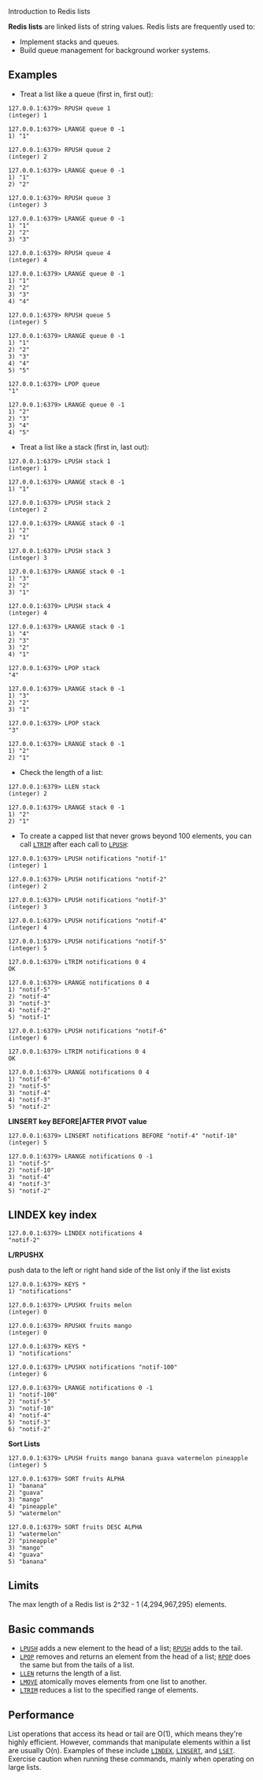 
Introduction to Redis lists

**Redis lists** are linked lists of string values. Redis lists are frequently used to:

- Implement stacks and queues.
- Build queue management for background worker systems.

## **Examples**

- Treat a list like a queue (first in, first out):
```
127.0.0.1:6379> RPUSH queue 1
(integer) 1

127.0.0.1:6379> LRANGE queue 0 -1
1) "1"

127.0.0.1:6379> RPUSH queue 2
(integer) 2

127.0.0.1:6379> LRANGE queue 0 -1
1) "1"
2) "2"

127.0.0.1:6379> RPUSH queue 3
(integer) 3

127.0.0.1:6379> LRANGE queue 0 -1
1) "1"
2) "2"
3) "3"

127.0.0.1:6379> RPUSH queue 4
(integer) 4

127.0.0.1:6379> LRANGE queue 0 -1
1) "1"
2) "2"
3) "3"
4) "4"

127.0.0.1:6379> RPUSH queue 5
(integer) 5

127.0.0.1:6379> LRANGE queue 0 -1
1) "1"
2) "2"
3) "3"
4) "4"
5) "5"

127.0.0.1:6379> LPOP queue
"1"

127.0.0.1:6379> LRANGE queue 0 -1
1) "2"
2) "3"
3) "4"
4) "5"
```

- Treat a list like a stack (first in, last out):
```
127.0.0.1:6379> LPUSH stack 1
(integer) 1

127.0.0.1:6379> LRANGE stack 0 -1
1) "1"

127.0.0.1:6379> LPUSH stack 2
(integer) 2

127.0.0.1:6379> LRANGE stack 0 -1
1) "2"
2) "1"

127.0.0.1:6379> LPUSH stack 3
(integer) 3

127.0.0.1:6379> LRANGE stack 0 -1
1) "3"
2) "2"
3) "1"

127.0.0.1:6379> LPUSH stack 4
(integer) 4

127.0.0.1:6379> LRANGE stack 0 -1
1) "4"
2) "3"
3) "2"
4) "1"

127.0.0.1:6379> LPOP stack
"4"

127.0.0.1:6379> LRANGE stack 0 -1
1) "3"
2) "2"
3) "1"

127.0.0.1:6379> LPOP stack
"3"

127.0.0.1:6379> LRANGE stack 0 -1
1) "2"
2) "1"
```

- Check the length of a list:
```
127.0.0.1:6379> LLEN stack
(integer) 2

127.0.0.1:6379> LRANGE stack 0 -1
1) "2"
2) "1"
```


- To create a capped list that never grows beyond 100 elements, you can call [`LTRIM`](https://redis.io/commands/ltrim) after each call to [`LPUSH`](https://redis.io/commands/lpush):
```
127.0.0.1:6379> LPUSH notifications "notif-1"
(integer) 1

127.0.0.1:6379> LPUSH notifications "notif-2"
(integer) 2

127.0.0.1:6379> LPUSH notifications "notif-3"
(integer) 3

127.0.0.1:6379> LPUSH notifications "notif-4"
(integer) 4

127.0.0.1:6379> LPUSH notifications "notif-5"
(integer) 5

127.0.0.1:6379> LTRIM notifications 0 4
OK

127.0.0.1:6379> LRANGE notifications 0 4
1) "notif-5"
2) "notif-4"
3) "notif-3"
4) "notif-2"
5) "notif-1"

127.0.0.1:6379> LPUSH notifications "notif-6"
(integer) 6

127.0.0.1:6379> LTRIM notifications 0 4
OK

127.0.0.1:6379> LRANGE notifications 0 4
1) "notif-6"
2) "notif-5"
3) "notif-4"
4) "notif-3"
5) "notif-2"

```


**LINSERT key BEFORE|AFTER PIVOT value**

```
127.0.0.1:6379> LINSERT notifications BEFORE "notif-4" "notif-10"
(integer) 5

127.0.0.1:6379> LRANGE notifications 0 -1
1) "notif-5"
2) "notif-10"
3) "notif-4"
4) "notif-3"
5) "notif-2"
```

## **LINDEX key index**

```
127.0.0.1:6379> LINDEX notifications 4
"notif-2"
```


**L/RPUSHX**

push data to the left or right hand side of the list only if the list exists
```
127.0.0.1:6379> KEYS *
1) "notifications"

127.0.0.1:6379> LPUSHX fruits melon
(integer) 0

127.0.0.1:6379> RPUSHX fruits mango
(integer) 0

127.0.0.1:6379> KEYS *
1) "notifications"

127.0.0.1:6379> LPUSHX notifications "notif-100"
(integer) 6

127.0.0.1:6379> LRANGE notifications 0 -1
1) "notif-100"
2) "notif-5"
3) "notif-10"
4) "notif-4"
5) "notif-3"
6) "notif-2"

```

**Sort Lists**

```
127.0.0.1:6379> LPUSH fruits mango banana guava watermelon pineapple
(integer) 5

127.0.0.1:6379> SORT fruits ALPHA
1) "banana"
2) "guava"
3) "mango"
4) "pineapple"
5) "watermelon"

127.0.0.1:6379> SORT fruits DESC ALPHA
1) "watermelon"
2) "pineapple"
3) "mango"
4) "guava"
5) "banana"
```


## **Limits**

The max length of a Redis list is 2^32 - 1 (4,294,967,295) elements.

## Basic commands

- [`LPUSH`](https://redis.io/commands/lpush) adds a new element to the head of a list; [`RPUSH`](https://redis.io/commands/rpush) adds to the tail.
- [`LPOP`](https://redis.io/commands/lpop) removes and returns an element from the head of a list; [`RPOP`](https://redis.io/commands/rpop) does the same but from the tails of a list.
- [`LLEN`](https://redis.io/commands/llen) returns the length of a list.
- [`LMOVE`](https://redis.io/commands/lmove) atomically moves elements from one list to another.
- [`LTRIM`](https://redis.io/commands/ltrim) reduces a list to the specified range of elements.


## Performance

List operations that access its head or tail are O(1), which means they're highly efficient. However, commands that manipulate elements within a list are usually O(n). Examples of these include [`LINDEX`](https://redis.io/commands/lindex), [`LINSERT`](https://redis.io/commands/linsert), and [`LSET`](https://redis.io/commands/lset). Exercise caution when running these commands, mainly when operating on large lists.